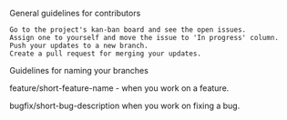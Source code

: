 General guidelines for contributors

    Go to the project's kan-ban board and see the open issues.
    Assign one to yourself and move the issue to 'In progress' column.
    Push your updates to a new branch.
    Create a pull request for merging your updates.

Guidelines for naming your branches

feature/short-feature-name - when you work on a feature.

bugfix/short-bug-description when you work on fixing a bug.
